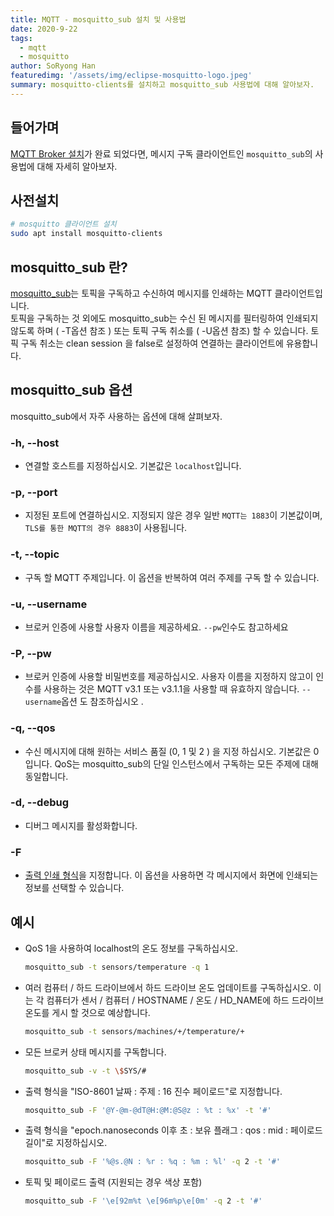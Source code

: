 ```yaml
---
title: MQTT - mosquitto_sub 설치 및 사용법
date: 2020-9-22
tags: 
  - mqtt
  - mosquitto
author: SoRyong Han
featuredimg: '/assets/img/eclipse-mosquitto-logo.jpeg'
summary: mosquitto-clients를 설치하고 mosquitto_sub 사용법에 대해 알아보자.
---
```


## 들어가며
[MQTT Broker 설치](./2020-9-22-mqtt-eclipse-mosquitto.md)가 완료 되었다면, 메시지 구독 클라이언트인 `mosquitto_sub`의 사용법에 대해 자세히 알아보자.

## 사전설치
```sh
# mosquitto 클라이언트 설치
sudo apt install mosquitto-clients
```
## mosquitto_sub 란?
[mosquitto_sub](https://mosquitto.org/man/mosquitto_sub-1.html)는 토픽을 구독하고 수신하여 메시지를 인쇄하는 MQTT 클라이언트입니다.<br>
토픽을 구독하는 것 외에도 mosquitto_sub는 수신 된 메시지를 필터링하여 인쇄되지 않도록 하며 ( -T옵션 참조 ) 또는 토픽 구독 취소를 ( -U옵션 참조) 할 수 있습니다. 토픽 구독 취소는 clean session 을 false로 설정하여 연결하는 클라이언트에 유용합니다.

## mosquitto_sub 옵션
mosquitto_sub에서 자주 사용하는 옵션에 대해 살펴보자.

### -h, --host
- 연결할 호스트를 지정하십시오. 기본값은 `localhost`입니다.

### -p, --port
- 지정된 포트에 연결하십시오. 지정되지 않은 경우 일반 `MQTT는 1883`이 기본값이며, `TLS를 통한 MQTT의 경우 8883`이 사용됩니다.

### -t, --topic
- 구독 할 MQTT 주제입니다. 이 옵션을 반복하여 여러 주제를 구독 할 수 있습니다.

### -u, --username
- 브로커 인증에 사용할 사용자 이름을 제공하세요. `--pw`인수도 참고하세요

### -P, --pw
- 브로커 인증에 사용할 비밀번호를 제공하십시오. 사용자 이름을 지정하지 않고이 인수를 사용하는 것은 MQTT v3.1 또는 v3.1.1을 사용할 때 유효하지 않습니다. `--username`옵션 도 참조하십시오 .

### -q, --qos
- 수신 메시지에 대해 원하는 서비스 품질 (0, 1 및 2 ) 을 지정 하십시오. 기본값은 0 입니다.
QoS는 mosquitto_sub의 단일 인스턴스에서 구독하는 모든 주제에 대해 동일합니다.

### -d, --debug
- 디버그 메시지를 활성화합니다.

### -F
- [출력 인쇄 형식](https://mosquitto.org/man/mosquitto_sub-1.html#outputformat)을 지정합니다. 이 옵션을 사용하면 각 메시지에서 화면에 인쇄되는 정보를 선택할 수 있습니다.

## 예시
- QoS 1을 사용하여 localhost의 온도 정보를 구독하십시오.
  ```sh
  mosquitto_sub -t sensors/temperature -q 1
  ```

- 여러 컴퓨터 / 하드 드라이브에서 하드 드라이브 온도 업데이트를 구독하십시오. 이는 각 컴퓨터가 센서 / 컴퓨터 / HOSTNAME / 온도 / HD_NAME에 하드 드라이브 온도를 게시 할 것으로 예상합니다.
  ```sh
  mosquitto_sub -t sensors/machines/+/temperature/+
  ```

- 모든 브로커 상태 메시지를 구독합니다.
  ```sh
  mosquitto_sub -v -t \$SYS/#
  ```

- 출력 형식을 "ISO-8601 날짜 : 주제 : 16 진수 페이로드"로 지정합니다.
  ```sh
  mosquitto_sub -F '@Y-@m-@dT@H:@M:@S@z : %t : %x' -t '#'
  ```

- 출력 형식을 "epoch.nanoseconds 이후 초 : 보유 플래그 : qos : mid : 페이로드 길이"로 지정하십시오.
  ```sh
  mosquitto_sub -F '%@s.@N : %r : %q : %m : %l' -q 2 -t '#'
  ```

- 토픽 및 페이로드 출력 (지원되는 경우 색상 포함)
  ```sh
  mosquitto_sub -F '\e[92m%t \e[96m%p\e[0m' -q 2 -t '#'
  ```


